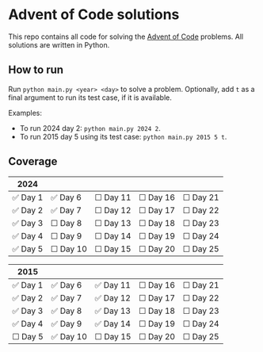 # Advent of Code solutions

This repo contains all code for solving the [Advent of Code](adventofcode.com) problems. All solutions are written in Python.

## How to run
Run `python main.py <year> <day>` to solve a problem. Optionally, add `t` as a final argument to run its test case, if it is available.


Examples:
- To run 2024 day 2: `python main.py 2024 2`.
- To run 2015 day 5 using its test case: `python main.py 2015 5 t`.

## Coverage

| 2024          |             |               |             |             |
| ----          | ----        | ----          | ----        | ----        |
| ✅ Day 1     | ✅ Day 6     | ☐ Day 11     | ☐ Day 16    | ☐ Day 21    |
| ✅ Day 2     | ✅ Day 7     | ☐ Day 12     | ☐ Day 17    | ☐ Day 22    |
| ✅ Day 3     | ☐ Day 8     | ☐ Day 13     | ☐ Day 18    | ☐ Day 23    |
| ✅ Day 4     | ☐ Day 9     | ☐ Day 14     | ☐ Day 19    | ☐ Day 24    |
| ✅ Day 5      | ☐ Day 10    | ☐ Day 15     | ☐ Day 20    | ☐ Day 25    |



| 2015          |           |               |             |             |
| ----          | ----      | ----          | ----        | ----        |
| ✅ Day 1     | ✅ Day 6  | ✅ Day 11     | ☐ Day 16    | ☐ Day 21    |
| ✅ Day 2     | ✅ Day 7  | ✅ Day 12     | ☐ Day 17    | ☐ Day 22    |
| ✅ Day 3     | ✅ Day 8   | ✅ Day 13     | ☐ Day 18    | ☐ Day 23    |
| ✅ Day 4     | ✅ Day 9   | ✅ Day 14     | ☐ Day 19    | ☐ Day 24    |
| ☐ Day 5      | ✅ Day 10  | ☐ Day 15     | ☐ Day 20    | ☐ Day 25    |
